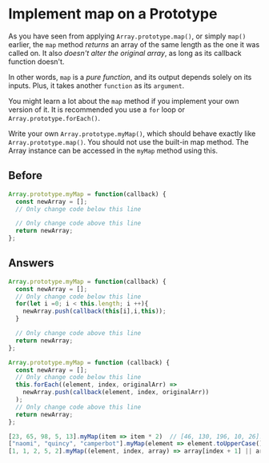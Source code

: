# Implement map on a Prototype
As you have seen from applying `Array.prototype.map()`, or simply `map()` earlier, the `map` method *returns* an array of the same length as the one it was called on. 
It also *doesn't alter the original array*, as long as its callback function doesn't.

In other words, `map` is a *pure function*, and its output depends solely on its inputs. Plus, it takes another `function` as its `argument`.

You might learn a lot about the `map` method if you implement your own version of it. It is recommended you use a `for` loop or `Array.prototype.forEach()`.

Write your own `Array.prototype.myMap()`, which should behave exactly like `Array.prototype.map()`. You should not use the built-in map method. 
The Array instance can be accessed in the `myMap` method using this.

## Before
```javascript
Array.prototype.myMap = function(callback) {
  const newArray = [];
  // Only change code below this line

  // Only change code above this line
  return newArray;
};
```
## Answers
```javascript
Array.prototype.myMap = function(callback) {
  const newArray = [];
  // Only change code below this line
  for(let i =0; i < this.length; i ++){
    newArray.push(callback(this[i],i,this));
  }

  // Only change code above this line
  return newArray;
};
```
```javascript
Array.prototype.myMap = function (callback) {
  const newArray = [];
  // Only change code below this line
  this.forEach((element, index, originalArr) =>
    newArray.push(callback(element, index, originalArr))
  );
  // Only change code above this line
  return newArray;
};
```
```javascript
[23, 65, 98, 5, 13].myMap(item => item * 2)  // [46, 130, 196, 10, 26].
["naomi", "quincy", "camperbot"].myMap(element => element.toUpperCase())  // ["NAOMI", "QUINCY", "CAMPERBOT"].
[1, 1, 2, 5, 2].myMap((element, index, array) => array[index + 1] || array[0])  // [1, 2, 5, 2, 1].
```
